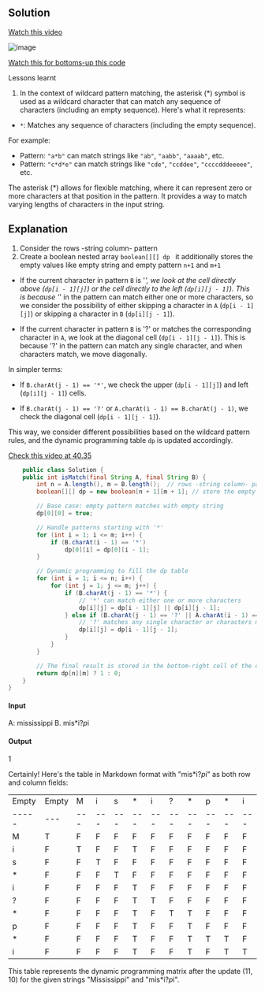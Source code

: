 ## Solution

[Watch this video ](https://youtu.be/HAA8mgxlov8?feature=shared)

![image](https://github.com/bruhathisp/dsa_java/assets/91585301/88eefa7f-6a0b-404e-b9d7-0f782761fae9)

[Watch this for bottoms-up this code](https://youtu.be/mNbzDlGKmLs?feature=shared)


Lessons learnt

1. In the context of wildcard pattern matching, the asterisk (*) symbol is used as a wildcard character that can match any sequence of characters (including an empty sequence). Here's what it represents:

- `*`: Matches any sequence of characters (including the empty sequence).

For example:

- Pattern: `"a*b"` can match strings like `"ab"`, `"aabb"`, `"aaaab"`, etc.
- Pattern: `"c*d*e"` can match strings like `"cde"`, `"ccddee"`, `"ccccdddeeeee"`, etc.

The asterisk (*) allows for flexible matching, where it can represent zero or more characters at that position in the pattern. It provides a way to match varying lengths of characters in the input string.



## Explanation

1. Consider the rows -string column- pattern
2.  Create a boolean nested array `boolean[][] dp `  it additionally stores the empty values like empty string and empty pattern `n+1`
and `m+1`



- If the current character in pattern `B` is '*', we look at the cell directly above (`dp[i - 1][j]`) or the cell directly to the left (`dp[i][j - 1]`). This is because '*' in the pattern can match either one or more characters, so we consider the possibility of either skipping a character in `A` (`dp[i - 1][j]`) or skipping a character in `B` (`dp[i][j - 1]`).

- If the current character in pattern `B` is '?' or matches the corresponding character in `A`, we look at the diagonal cell (`dp[i - 1][j - 1]`). This is because '?' in the pattern can match any single character, and when characters match, we move diagonally.

In simpler terms:

- If `B.charAt(j - 1) == '*'`, we check the upper (`dp[i - 1][j]`) and left (`dp[i][j - 1]`) cells.

- If `B.charAt(j - 1) == '?'` or `A.charAt(i - 1) == B.charAt(j - 1)`, we check the diagonal cell (`dp[i - 1][j - 1]`).

This way, we consider different possibilities based on the wildcard pattern rules, and the dynamic programming table `dp` is updated accordingly.

[Check this video at 40.35](https://youtu.be/DJvw8jCmxUU?feature=shared)

``` java
    public class Solution {
    public int isMatch(final String A, final String B) {
        int n = A.length(), m = B.length();  // rows -string column- pattern
        boolean[][] dp = new boolean[n + 1][m + 1]; // store the empty values like empty string and empty pattern

        // Base case: empty pattern matches with empty string
        dp[0][0] = true;

        // Handle patterns starting with '*'
        for (int i = 1; i <= m; i++) {
            if (B.charAt(i - 1) == '*')
                dp[0][i] = dp[0][i - 1];
        }

        // Dynamic programming to fill the dp table
        for (int i = 1; i <= n; i++) {
            for (int j = 1; j <= m; j++) {
                if (B.charAt(j - 1) == '*') {
                    // '*' can match either one or more characters
                    dp[i][j] = dp[i - 1][j] || dp[i][j - 1];
                } else if (B.charAt(j - 1) == '?' || A.charAt(i - 1) == B.charAt(j - 1)) {
                    // '?' matches any single character or characters match
                    dp[i][j] = dp[i - 1][j - 1];
                }
            }
        }

        // The final result is stored in the bottom-right cell of the dp table
        return dp[n][m] ? 1 : 0;
    }
}

```



#### Input
A: mississippi B. mis*i?*p*i
#### Output
1



Certainly! Here's the table in Markdown format with "mis*i?*p*i" as both row and column fields:


|     |   |   |   |   |   |   |   |   |   |   |   |
|-----|---|---|---|---|---|---|---|---|---|---|---|
|  Empty   |  Empty|    M | i | s | * | i | ? | * | p | * | i |
|-----|---|---|---|---|---|---|---|---|---|---|---|
| M   | T | F | F | F | F | F | F | F | F | F | F |
| i   | F | T | F | F | T | F | F | F | F | F | F |
| s   | F | F | T | F | F | F | F | F | F | F | F |
| *   | F | F | F | T | F | F | F | F | F | F | F |
| i   | F | F | F | F | T | F | F | F | F | F | F |
| ?   | F | F | F | F | T | T | F | F | F | F | F |
| *   | F | F | F | F | T | F | T | T | F | F | F |
| p   | F | F | F | F | T | F | F | T | F | F | F |
| *   | F | F | F | F | T | F | F | T | T | T | F |
| i   | F | F | F | F | T | F | F | T | F | T | T |



This table represents the dynamic programming matrix after the update (11, 10) for the given strings "Mississippi" and "mis*i?*p*i".


